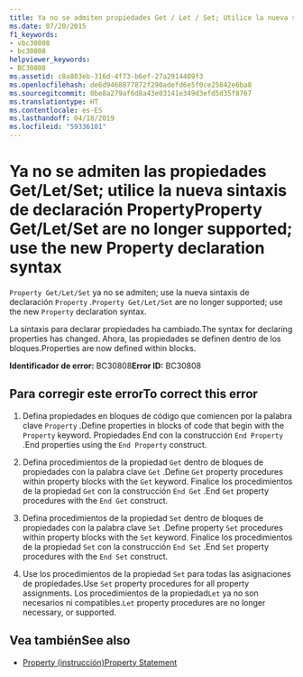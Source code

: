 ```yaml
---
title: Ya no se admiten propiedades Get / Let / Set; Utilice la nueva sintaxis de declaración de propiedad
ms.date: 07/20/2015
f1_keywords:
- vbc30808
- bc30808
helpviewer_keywords:
- BC30808
ms.assetid: c8a803eb-316d-4f73-b6ef-27a2914409f3
ms.openlocfilehash: de6d9468877872f290adefd6e5f0ce25842e6ba8
ms.sourcegitcommit: 0be8a279af6d8a43e03141e349d3efd5d35f8767
ms.translationtype: HT
ms.contentlocale: es-ES
ms.lasthandoff: 04/18/2019
ms.locfileid: "59336101"
---
```

# <a name="property-getletset-are-no-longer-supported-use-the-new-property-declaration-syntax"></a><span data-ttu-id="371d0-102">Ya no se admiten las propiedades Get/Let/Set; utilice la nueva sintaxis de declaración Property</span><span class="sxs-lookup"><span data-stu-id="371d0-102">Property Get/Let/Set are no longer supported; use the new Property declaration syntax</span></span>
<span data-ttu-id="371d0-103">`Property Get/Let/Set` ya no se admiten; use la nueva sintaxis de declaración `Property` .</span><span class="sxs-lookup"><span data-stu-id="371d0-103">`Property Get/Let/Set` are no longer supported; use the new `Property` declaration syntax.</span></span>  
  
 <span data-ttu-id="371d0-104">La sintaxis para declarar propiedades ha cambiado.</span><span class="sxs-lookup"><span data-stu-id="371d0-104">The syntax for declaring properties has changed.</span></span> <span data-ttu-id="371d0-105">Ahora, las propiedades se definen dentro de los bloques.</span><span class="sxs-lookup"><span data-stu-id="371d0-105">Properties are now defined within blocks.</span></span>  
  
 <span data-ttu-id="371d0-106">**Identificador de error:** BC30808</span><span class="sxs-lookup"><span data-stu-id="371d0-106">**Error ID:** BC30808</span></span>  
  
## <a name="to-correct-this-error"></a><span data-ttu-id="371d0-107">Para corregir este error</span><span class="sxs-lookup"><span data-stu-id="371d0-107">To correct this error</span></span>  
  
1. <span data-ttu-id="371d0-108">Defina propiedades en bloques de código que comiencen por la palabra clave `Property` .</span><span class="sxs-lookup"><span data-stu-id="371d0-108">Define properties in blocks of code that begin with the `Property` keyword.</span></span> <span data-ttu-id="371d0-109">Propiedades End con la construcción `End Property` .</span><span class="sxs-lookup"><span data-stu-id="371d0-109">End properties using the `End Property` construct.</span></span>  
  
2. <span data-ttu-id="371d0-110">Defina procedimientos de la propiedad `Get` dentro de bloques de propiedades con la palabra clave `Get` .</span><span class="sxs-lookup"><span data-stu-id="371d0-110">Define `Get` property procedures within property blocks with the `Get` keyword.</span></span> <span data-ttu-id="371d0-111">Finalice los procedimientos de la propiedad `Get` con la construcción `End Get` .</span><span class="sxs-lookup"><span data-stu-id="371d0-111">End `Get` property procedures with the `End Get` construct.</span></span>  
  
3. <span data-ttu-id="371d0-112">Defina procedimientos de la propiedad `Set` dentro de bloques de propiedades con la palabra clave `Set` .</span><span class="sxs-lookup"><span data-stu-id="371d0-112">Define property `Set` procedures within property blocks with the `Set` keyword.</span></span> <span data-ttu-id="371d0-113">Finalice los procedimientos de la propiedad `Set` con la construcción `End Set` .</span><span class="sxs-lookup"><span data-stu-id="371d0-113">End `Set` property procedures with the `End Set` construct.</span></span>  
  
4. <span data-ttu-id="371d0-114">Use los procedimientos de la propiedad `Set` para todas las asignaciones de propiedades.</span><span class="sxs-lookup"><span data-stu-id="371d0-114">Use `Set` property procedures for all property assignments.</span></span> <span data-ttu-id="371d0-115">Los procedimientos de la propiedad`Let` ya no son necesarios ni compatibles.</span><span class="sxs-lookup"><span data-stu-id="371d0-115">`Let` property procedures are no longer necessary, or supported.</span></span>  
  
## <a name="see-also"></a><span data-ttu-id="371d0-116">Vea también</span><span class="sxs-lookup"><span data-stu-id="371d0-116">See also</span></span>

- [<span data-ttu-id="371d0-117">Property (instrucción)</span><span class="sxs-lookup"><span data-stu-id="371d0-117">Property Statement</span></span>](../../visual-basic/language-reference/statements/property-statement.md)
